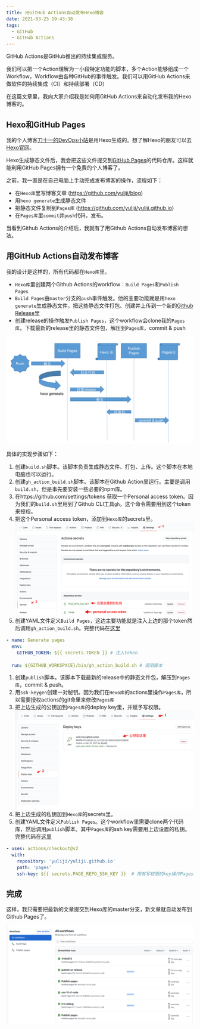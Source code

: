 ```yaml
---
title: 用GitHub Actions自动发布Hexo博客
date: 2021-03-25 19:43:38
tags:
  - GitHub
  - GitHub Actions
---
```


GitHub Actions是GitHub推出的持续集成服务。

我们可以把一个Action理解为一小段特定功能的脚本，多个Action能够组成一个Workflow，Workflow由各种GitHub的事件触发。我们可以用GitHub Actions来做软件的持续集成（CI）和持续部署（CD）

在这篇文章里，我向大家介绍我是如何用GitHub Actions来自动化发布我的Hexo博客的。

## Hexo和GitHub Pages

我的个人博客[刀十一的DevOps小站](https://yuliji.github.io/)是用Hexo生成的。想了解Hexo的朋友可以去[Hexo官网](https://hexo.io/)。

Hexo生成静态文件后，我会把这些文件提交到[GitHub Pages](https://pages.github.com/)的代码仓库。这样就能利用GitHub Pages拥有一个免费的个人博客了。

之前，我一直是在自己电脑上手动完成发布博客的操作，流程如下：

* 在`Hexo库`里写博客文章 (https://github.com/yuliji/blog)
* 用`hexo generate`生成静态文件
* 把静态文件复制到`Pages库` (https://github.com/yuliji/yuliji.github.io)
* 在`Pages库`里`commit`并`push`代码，发布。

当看到Github Actions的介绍后，我就有了用Github Actions自动发布博客的想法。



## 用GitHub Actions自动发布博客

我的设计是这样的，所有代码都在`Hexo库`里。

* `Hexo库`里创建两个Github Actions的workflow：`Build Pages`和`Publish Pages`
* `Build Pages`由`master`分支的`push`事件触发。他的主要功能就是用`hexo generate`生成静态文件，把这些静态文件打包、创建并上传到一个新的[Github Release](https://docs.github.com/en/github/administering-a-repository/about-releases)里
* 创建release的操作触发`Publish Pages`，这个workflow会clone我的`Pages库`，下载最新的release里的静态文件包，解压到`Pages库`，commit & push

![整体思路](https://raw.githubusercontent.com/yuliji/images/main/img20210325214822.png)

具体的实现步骤如下：
1. 创建`build.sh`脚本。该脚本负责生成静态文件、打包、上传。这个脚本在本地电脑也可以运行。
1. 创建`gh_action_build.sh`脚本。该脚本在Github Action里运行。主要是调用`build.sh`，但是事先要安装一些必要的npm库。
1. 在https://github.com/settings/tokens 获取一个Personal access token。因为我们的`build.sh`里用到了Github CLI工具`gh`。这个命令需要用到这个token来授权。
1. 把这个Personal access token，添加到`Hexo库`的secrets里。
![添加secrets](https://raw.githubusercontent.com/yuliji/images/main/imgsecrets.png)
1. 创建YAML文件定义`Build Pages`，这边主要功能就是注入上边的那个token然后调用`gh_action_build.sh`。完整代码在[这里](https://github.com/yuliji/blog/blob/master/.github/workflows/build_page.yml)
```yaml
- name: Generate pages
  env:
    GITHUB_TOKEN: ${{ secrets.TOKEN }} # 注入token

  run: ${GITHUB_WORKSPACE}/bin/gh_action_build.sh # 调用脚本
```
1. 创建`publish`脚本。该脚本下载最新的release中的静态文件包，解压到`Pages库`，commit & push。
1. 用`ssh-keygen`创建一对秘钥。因为我们在`Hexo库`的actions里操作`Pages库`，所以需要授权actions的git命里来修改`Pages库`
1. 把上边生成的公钥加到`Pages库`的deploy key里，并赋予写权限。
![添加deploy key](https://raw.githubusercontent.com/yuliji/images/main/imgdeploykey.png)
1. 把上边生成的私钥加到`Hexo库`的secrets里。
1. 创建YAML文件定义`Publish Pages`。这个workflow里需要clone两个代码库，然后调用`publish`脚本。其中`Pages库`的ssh key需要用上边设置的私钥。完整代码在[这里](https://github.com/yuliji/blog/blob/master/.github/workflows/publish.yml)
```yaml
- uses: actions/checkout@v2
  with:
    repository: 'yuliji/yuliji.github.io'
    path: 'pages'
    ssh-key: ${{ secrets.PAGE_REPO_SSH_KEY }}  # 用有写权限的key操作Pages库
```

## 完成

这样，我只需要把最新的文章提交到Hexo库的master分支，新文章就自动发布到Github Pages了。

![每次push自动运行](https://raw.githubusercontent.com/yuliji/images/main/img20210325220017.png)

